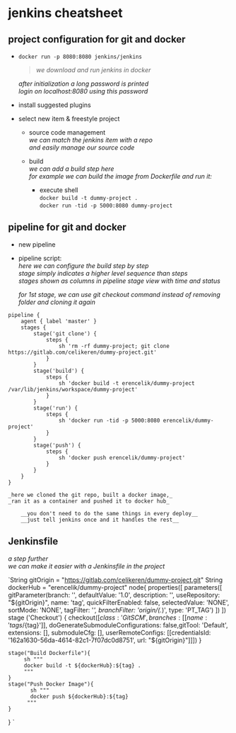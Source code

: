 # jenkins cheatsheet

## project configuration for git and docker  

- `docker run -p 8080:8080 jenkins/jenkins`  
  
    > _we download and run jenkins in docker_  
  
    _after initialization a long password is printed_  
    _login on localhost:8080 using this password_  
  
- install suggested plugins  
  
- select new item & freestyle project  
    
    - source code management  
    _we can match the jenkins item with a repo_  
    _and easily manage our source code_  
  
    - build  
    _we can add a build step here_  
    _for example we can build the image from Dockerfile and run it:_  
        - execute shell  
            `docker build -t dummy-project .`  
            `docker run -tid -p 5000:8080 dummy-project`  


## pipeline for git and docker  

- new pipeline  

- pipeline script:  
_here we can configure the build step by step_  
_stage simply indicates a higher level sequence than steps_  
_stages shown as columns in pipeline stage view with time and status_  

    _for 1st stage, we can use git checkout command instead of removing folder and cloning it again_  
  
```
pipeline {
    agent { label 'master' }  
    stages {  
        stage('git clone') {  
            steps {  
                sh 'rm -rf dummy-project; git clone https://gitlab.com/celikeren/dummy-project.git'  
            }  
        }  
        stage('build') {  
            steps {  
                sh 'docker build -t erencelik/dummy-project /var/lib/jenkins/workspace/dummy-project'  
            }  
        }  
        stage('run') {  
            steps {  
                sh 'docker run -tid -p 5000:8080 erencelik/dummy-project'  
            }  
        }  
        stage('push') {  
            steps {  
                sh 'docker push erencelik/dummy-project'  
            }  
        }  
    }  
}  
```

    _here we cloned the git repo, built a docker image,_  
    _ran it as a container and pushed it to docker hub_  
    
        __you don't need to do the same things in every deploy__  
        __just tell jenkins once and it handles the rest__  


## Jenkinsfile  

_a step further_  
_we can make it easier with a Jenkinsfile in the project_  


`String gitOrigin = "https://gitlab.com/celikeren/dummy-project.git"
String dockerHub = "erencelik/dummy-project"
node{
properties([
    parameters([
        gitParameter(branch: '',
                     defaultValue: '1.0',
                     description: '',
                     useRepository: "${gitOrigin}",
                     name: 'tag',
                     quickFilterEnabled: false,
                     selectedValue: 'NONE',
                     sortMode: 'NONE',
                     tagFilter: '*',
                     branchFilter: 'origin/(.*)',
                     type: 'PT_TAG')
    ])
])
   stage ('Checkout') {
   checkout([$class: 'GitSCM', branches: [[name: 'tags/${tag}']], doGenerateSubmoduleConfigurations: false,gitTool: 'Default', extensions: [], submoduleCfg: [], userRemoteConfigs: [[credentialsId: '162a1630-56da-4614-82c1-7f07dc0d8751', url: "${gitOrigin}"]]]) 
  }
 
    stage("Build Dockerfile"){
         sh """
         docker build -t ${dockerHub}:${tag} .
         """
    }
    stage("Push Docker Image"){
           sh """
           docker push ${dockerHub}:${tag} 
          """
    }
    
}
`
